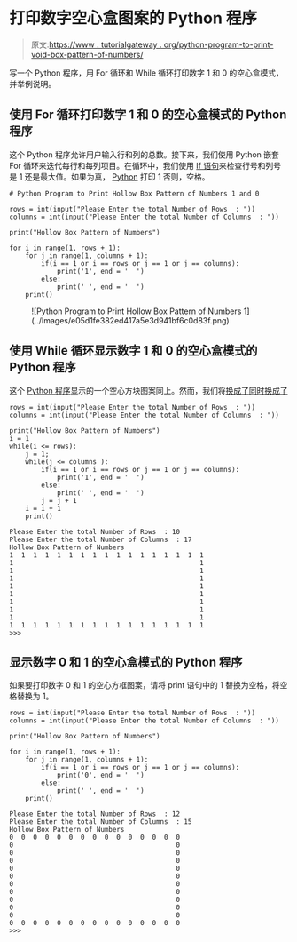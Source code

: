 # 打印数字空心盒图案的 Python 程序

> 原文:[https://www . tutorialgateway . org/python-program-to-print-void-box-pattern-of-numbers/](https://www.tutorialgateway.org/python-program-to-print-hollow-box-pattern-of-numbers/)

写一个 Python 程序，用 For 循环和 While 循环打印数字 1 和 0 的空心盒模式，并举例说明。

## 使用 For 循环打印数字 1 和 0 的空心盒模式的 Python 程序

这个 Python 程序允许用户输入行和列的总数。接下来，我们使用 Python 嵌套 For 循环来迭代每行和每列项目。在循环中，我们使用 [If 语句](https://www.tutorialgateway.org/python-if-statement/)来检查行号和列号是 1 还是最大值。如果为真， [Python](https://www.tutorialgateway.org/python-tutorial/) 打印 1 否则，空格。

```
# Python Program to Print Hollow Box Pattern of Numbers 1 and 0

rows = int(input("Please Enter the total Number of Rows  : "))
columns = int(input("Please Enter the total Number of Columns  : "))

print("Hollow Box Pattern of Numbers") 

for i in range(1, rows + 1):
    for j in range(1, columns + 1):
        if(i == 1 or i == rows or j == 1 or j == columns):          
            print('1', end = '  ')
        else:
            print(' ', end = '  ')
    print()
```

<figure class="wp-block-image">![Python Program to Print Hollow Box Pattern of Numbers 1](../Images/e05d1fe382ed417a5e3d941bf6c0d83f.png)</figure>

## 使用 While 循环显示数字 1 和 0 的空心盒模式的 Python 程序

这个 [Python 程序](https://www.tutorialgateway.org/python-programming-examples/)显示的一个空心方块图案同上。然而，我们将[换成了](https://www.tutorialgateway.org/python-for-loop/)[同时换成了](https://www.tutorialgateway.org/python-while-loop/)

```
rows = int(input("Please Enter the total Number of Rows  : "))
columns = int(input("Please Enter the total Number of Columns  : "))

print("Hollow Box Pattern of Numbers") 
i = 1 
while(i <= rows):
    j = 1;
    while(j <= columns ):
        if(i == 1 or i == rows or j == 1 or j == columns):          
            print('1', end = '  ')
        else:
            print(' ', end = '  ')
        j = j + 1
    i = i + 1
    print()
```

```
Please Enter the total Number of Rows  : 10
Please Enter the total Number of Columns  : 17
Hollow Box Pattern of Numbers
1  1  1  1  1  1  1  1  1  1  1  1  1  1  1  1  1  
1                                               1  
1                                               1  
1                                               1  
1                                               1  
1                                               1  
1                                               1  
1                                               1  
1                                               1  
1  1  1  1  1  1  1  1  1  1  1  1  1  1  1  1  1  
>>> 
```

## 显示数字 0 和 1 的空心盒模式的 Python 程序

如果要打印数字 0 和 1 的空心方框图案，请将 print 语句中的 1 替换为空格，将空格替换为 1。

```
rows = int(input("Please Enter the total Number of Rows  : "))
columns = int(input("Please Enter the total Number of Columns  : "))

print("Hollow Box Pattern of Numbers") 

for i in range(1, rows + 1):
    for j in range(1, columns + 1):
        if(i == 1 or i == rows or j == 1 or j == columns):          
            print('0', end = '  ')
        else:
            print(' ', end = '  ')
    print()
```

```
Please Enter the total Number of Rows  : 12
Please Enter the total Number of Columns  : 15
Hollow Box Pattern of Numbers
0  0  0  0  0  0  0  0  0  0  0  0  0  0  0  
0                                         0  
0                                         0  
0                                         0  
0                                         0  
0                                         0  
0                                         0  
0                                         0  
0                                         0  
0                                         0  
0                                         0  
0  0  0  0  0  0  0  0  0  0  0  0  0  0  0  
>>> 
```